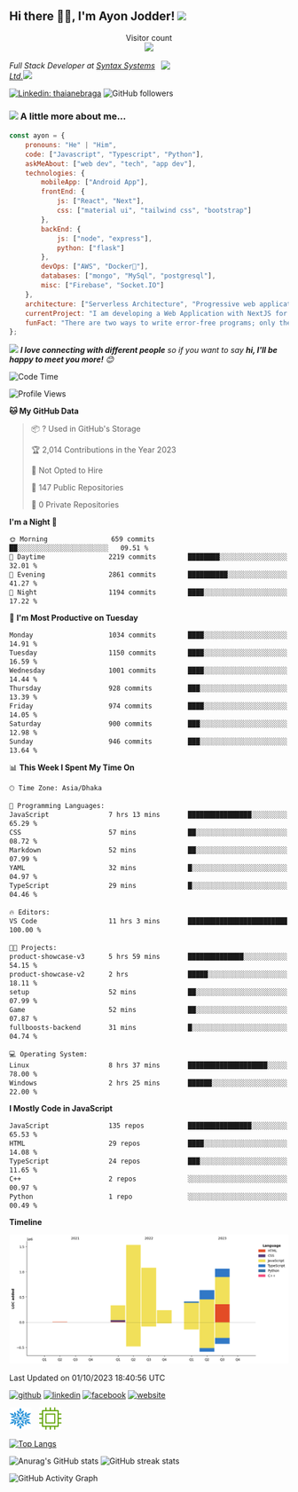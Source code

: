
<h2>Hi there 👋🏻, I'm Ayon Jodder! <img src="https://media.giphy.com/media/12oufCB0MyZ1Go/giphy.gif" width="50"></h2>

<p align="center"> 
  Visitor count<br>
  <img src="https://profile-counter.glitch.me/AyonJD/count.svg" />
</p>

<img align='right' src="https://media.giphy.com/media/M9gbBd9nbDrOTu1Mqx/giphy.gif" width="230">
<p><em>Full Stack Developer at <a href="#">Syntax Systems Ltd.</a><img src="https://media.giphy.com/media/WUlplcMpOCEmTGBtBW/giphy.gif" width="30"> 
</em></p>

<!-- ![A MERN Stack Developer](https://raw.githubusercontent.com/AyonJD/AyonJD/main/cover.jpg) -->

[![Linkedin: thaianebraga](https://img.shields.io/badge/-ayon-blue?style=flat-square&logo=Linkedin&logoColor=white&link=https://www.linkedin.com/in/ayon-jodder/)](https://www.linkedin.com/in/ayon-jodder/)
![GitHub followers](https://img.shields.io/github/followers/AyonJD?label=Follow&style=social)

### <img src="https://media.giphy.com/media/VgCDAzcKvsR6OM0uWg/giphy.gif" width="50"> A little more about me... 

```javascript
const ayon = {
    pronouns: "He" | "Him",
    code: ["Javascript", "Typescript", "Python"],
    askMeAbout: ["web dev", "tech", "app dev"],
    technologies: {
        mobileApp: ["Android App"],
        frontEnd: {
            js: ["React", "Next"],
            css: ["material ui", "tailwind css", "bootstrap"]
        },
        backEnd: {
            js: ["node", "express"],
            python: ["flask"]
        },
        devOps: ["AWS", "Docker🐳"],
        databases: ["mongo", "MySql", "postgresql"],
        misc: ["Firebase", "Socket.IO"]
    },
    architecture: ["Serverless Architecture", "Progressive web applications", "Single page applications"],
    currentProject: "I am developing a Web Application with NextJS for Syntax Systems Ltd."
    funFact: "There are two ways to write error-free programs; only the third one works"
};
```
<img src="https://media.giphy.com/media/LnQjpWaON8nhr21vNW/giphy.gif" width="60"> <em><b>I love connecting with different people</b> so if you want to say <b>hi, I'll be happy to meet you more!</b> 😊</em>

<!--START_SECTION:waka-->
![Code Time](http://img.shields.io/badge/Code%20Time-607%20hrs%2050%20mins-blue)

![Profile Views](http://img.shields.io/badge/Profile%20Views-12-blue)

**🐱 My GitHub Data** 

> 📦 ? Used in GitHub's Storage 
 > 
> 🏆 2,014 Contributions in the Year 2023
 > 
> 🚫 Not Opted to Hire
 > 
> 📜 147 Public Repositories 
 > 
> 🔑 0 Private Repositories 
 > 
**I'm a Night 🦉** 

```text
🌞 Morning                659 commits         ██░░░░░░░░░░░░░░░░░░░░░░░   09.51 % 
🌆 Daytime                2219 commits        ████████░░░░░░░░░░░░░░░░░   32.01 % 
🌃 Evening                2861 commits        ██████████░░░░░░░░░░░░░░░   41.27 % 
🌙 Night                  1194 commits        ████░░░░░░░░░░░░░░░░░░░░░   17.22 % 
```
📅 **I'm Most Productive on Tuesday** 

```text
Monday                   1034 commits        ████░░░░░░░░░░░░░░░░░░░░░   14.91 % 
Tuesday                  1150 commits        ████░░░░░░░░░░░░░░░░░░░░░   16.59 % 
Wednesday                1001 commits        ████░░░░░░░░░░░░░░░░░░░░░   14.44 % 
Thursday                 928 commits         ███░░░░░░░░░░░░░░░░░░░░░░   13.39 % 
Friday                   974 commits         ████░░░░░░░░░░░░░░░░░░░░░   14.05 % 
Saturday                 900 commits         ███░░░░░░░░░░░░░░░░░░░░░░   12.98 % 
Sunday                   946 commits         ███░░░░░░░░░░░░░░░░░░░░░░   13.64 % 
```


📊 **This Week I Spent My Time On** 

```text
🕑︎ Time Zone: Asia/Dhaka

💬 Programming Languages: 
JavaScript               7 hrs 13 mins       ████████████████░░░░░░░░░   65.29 % 
CSS                      57 mins             ██░░░░░░░░░░░░░░░░░░░░░░░   08.72 % 
Markdown                 52 mins             ██░░░░░░░░░░░░░░░░░░░░░░░   07.99 % 
YAML                     32 mins             █░░░░░░░░░░░░░░░░░░░░░░░░   04.97 % 
TypeScript               29 mins             █░░░░░░░░░░░░░░░░░░░░░░░░   04.46 % 

🔥 Editors: 
VS Code                  11 hrs 3 mins       █████████████████████████   100.00 % 

🐱‍💻 Projects: 
product-showcase-v3      5 hrs 59 mins       ██████████████░░░░░░░░░░░   54.15 % 
product-showcase-v2      2 hrs               █████░░░░░░░░░░░░░░░░░░░░   18.11 % 
setup                    52 mins             ██░░░░░░░░░░░░░░░░░░░░░░░   07.99 % 
Game                     52 mins             ██░░░░░░░░░░░░░░░░░░░░░░░   07.87 % 
fullboosts-backend       31 mins             █░░░░░░░░░░░░░░░░░░░░░░░░   04.74 % 

💻 Operating System: 
Linux                    8 hrs 37 mins       ████████████████████░░░░░   78.00 % 
Windows                  2 hrs 25 mins       ██████░░░░░░░░░░░░░░░░░░░   22.00 % 
```

**I Mostly Code in JavaScript** 

```text
JavaScript               135 repos           ████████████████░░░░░░░░░   65.53 % 
HTML                     29 repos            ████░░░░░░░░░░░░░░░░░░░░░   14.08 % 
TypeScript               24 repos            ███░░░░░░░░░░░░░░░░░░░░░░   11.65 % 
C++                      2 repos             ░░░░░░░░░░░░░░░░░░░░░░░░░   00.97 % 
Python                   1 repo              ░░░░░░░░░░░░░░░░░░░░░░░░░   00.49 % 
```



**Timeline**

![Lines of Code chart](https://raw.githubusercontent.com/AyonJD/AyonJD/master/assets/bar_graph.png)


 Last Updated on 01/10/2023 18:40:56 UTC
<!--END_SECTION:waka-->


[<img src='https://cdn.jsdelivr.net/npm/simple-icons@3.0.1/icons/github.svg' alt='github' height='40'>](https://github.com/AyonJD)  [<img src='https://cdn.jsdelivr.net/npm/simple-icons@3.0.1/icons/linkedin.svg' alt='linkedin' height='40'>](https://www.linkedin.com/in/ayon-jodder/)  [<img src='https://cdn.jsdelivr.net/npm/simple-icons@3.0.1/icons/facebook.svg' alt='facebook' height='40'>](https://www.facebook.com/ayon.jodder.75)  [<img src='https://cdn.jsdelivr.net/npm/simple-icons@3.0.1/icons/icloud.svg' alt='website' height='40'>](https://ayon-jodder-portfolio.web.app/)  

<a href='https://archiveprogram.github.com/'><img src='https://raw.githubusercontent.com/acervenky/animated-github-badges/master/assets/acbadge.gif' width='40' height='40'></a> <a href='https://docs.github.com/en/developers'><img src='https://raw.githubusercontent.com/acervenky/animated-github-badges/master/assets/devbadge.gif' width='40' height='40'></a> 

[![Top Langs](https://github-readme-stats.vercel.app/api/top-langs/?username=AyonJD&theme=cobalt)](https://github.com/anuraghazra/github-readme-stats)

![Anurag's GitHub stats](https://github-readme-stats.vercel.app/api?username=AyonJD&show_icons=true&theme=cobalt) ![GitHub streak stats](https://github-readme-streak-stats.herokuapp.com/?user=AyonJD&theme=cobalt)  

![GitHub Activity Graph](https://activity-graph.herokuapp.com/graph?username=AyonJD&theme=cobalt)  



